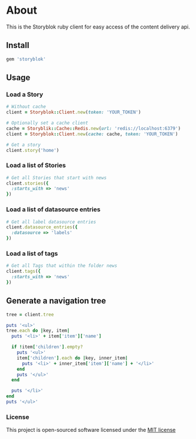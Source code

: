 # About
This is the Storyblok ruby client for easy access of the content delivery api.

## Install

```bash
gem 'storyblok'
```

## Usage

### Load a Story

```ruby
# Without cache
client = Storyblok::Client.new(token: 'YOUR_TOKEN')

# Optionally set a cache client
cache = Storyblik::Cache::Redis.new(url: 'redis://localhost:6379')
client = Storyblok::Client.new(cache: cache, token: 'YOUR_TOKEN')

# Get a story
client.story('home')
```

### Load a list of Stories

```ruby
# Get all Stories that start with news
client.stories({
  :starts_with => 'news'
})
```

### Load a list of datasource entries

```ruby
# Get all label datasource entries
client.datasource_entries({
  :datasource => 'labels'
})

```

### Load a list of tags

```ruby
# Get all Tags that within the folder news
client.tags({
  :starts_with => 'news'
})

```

## Generate a navigation tree

```ruby
tree = client.tree

puts '<ul>'
tree.each do |key, item|
  puts '<li>' + item['item']['name']

  if !item['children'].empty?
    puts '<ul>'
    item['children'].each do |key, inner_item|
      puts '<li>' + inner_item['item']['name'] + '</li>'
    end
    puts '</ul>'
  end

  puts '</li>'
end
puts '</ul>'
```

### License

This project is open-sourced software licensed under the [MIT license](http://opensource.org/licenses/MIT)
